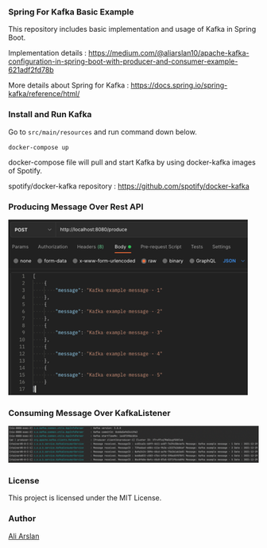 ### Spring For Kafka Basic Example

This repository includes basic implementation and usage of Kafka in Spring Boot.

Implementation details : https://medium.com/@aliarslan10/apache-kafka-configuration-in-spring-boot-with-producer-and-consumer-example-621adf2fd78b

More details about Spring for Kafka : https://docs.spring.io/spring-kafka/reference/html/

### Install and Run Kafka

Go to `src/main/resources` and run command down below.

```
docker-compose up
```

docker-compose file will pull and start Kafka by using docker-kafka images of Spotify.

spotify/docker-kafka repository : https://github.com/spotify/docker-kafka

### Producing Message Over Rest API

![img.png](produce-msg.png)

### Consuming Message Over KafkaListener

![img_1.png](consume-msg.png)

### License

This project is licensed under the MIT License.

### Author

[Ali Arslan](https://www.linkedin.com/in/aliarslan10)
